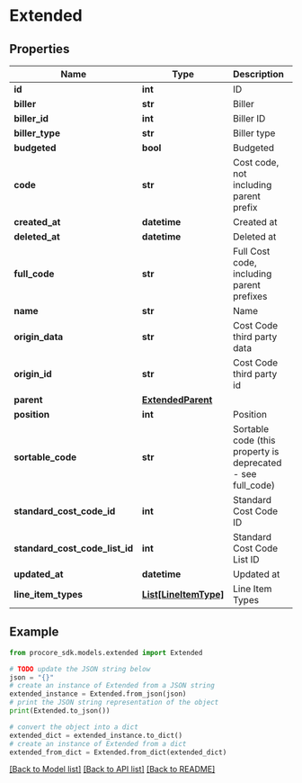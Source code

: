 # Extended


## Properties

Name | Type | Description | Notes
------------ | ------------- | ------------- | -------------
**id** | **int** | ID | [optional] 
**biller** | **str** | Biller | [optional] 
**biller_id** | **int** | Biller ID | [optional] 
**biller_type** | **str** | Biller type | [optional] 
**budgeted** | **bool** | Budgeted | [optional] 
**code** | **str** | Cost code, not including parent prefix | [optional] 
**created_at** | **datetime** | Created at | [optional] 
**deleted_at** | **datetime** | Deleted at | [optional] 
**full_code** | **str** | Full Cost code, including parent prefixes | [optional] 
**name** | **str** | Name | [optional] 
**origin_data** | **str** | Cost Code third party data | [optional] 
**origin_id** | **str** | Cost Code third party id | [optional] 
**parent** | [**ExtendedParent**](ExtendedParent.md) |  | [optional] 
**position** | **int** | Position | [optional] 
**sortable_code** | **str** | Sortable code (this property is deprecated - see full_code) | [optional] 
**standard_cost_code_id** | **int** | Standard Cost Code ID | [optional] 
**standard_cost_code_list_id** | **int** | Standard Cost Code List ID | [optional] 
**updated_at** | **datetime** | Updated at | [optional] 
**line_item_types** | [**List[LineItemType]**](LineItemType.md) | Line Item Types | [optional] 

## Example

```python
from procore_sdk.models.extended import Extended

# TODO update the JSON string below
json = "{}"
# create an instance of Extended from a JSON string
extended_instance = Extended.from_json(json)
# print the JSON string representation of the object
print(Extended.to_json())

# convert the object into a dict
extended_dict = extended_instance.to_dict()
# create an instance of Extended from a dict
extended_from_dict = Extended.from_dict(extended_dict)
```
[[Back to Model list]](../README.md#documentation-for-models) [[Back to API list]](../README.md#documentation-for-api-endpoints) [[Back to README]](../README.md)


